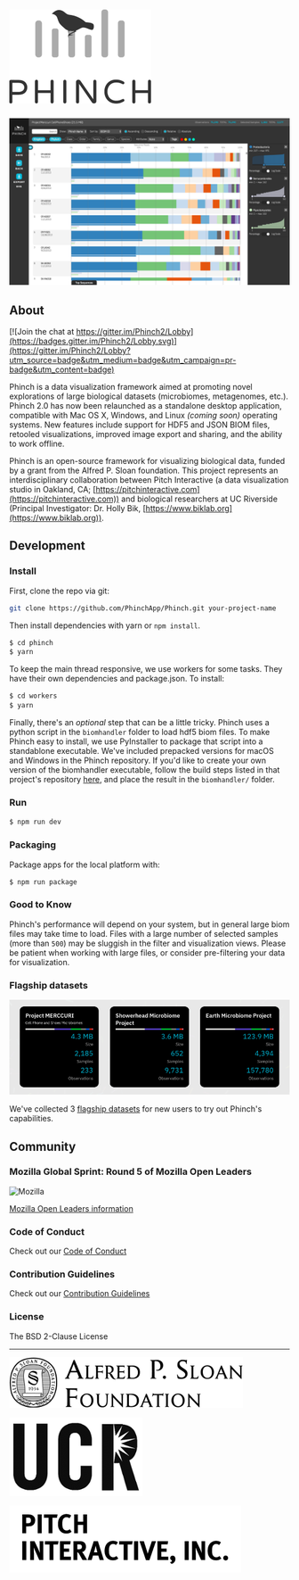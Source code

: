 # ![Phinch Logo](./app/images/phinch-dark.svg)
![Phinch Stacked Bar](./app/images/phinch-stackedbar.png)

## About

[![Join the chat at https://gitter.im/Phinch2/Lobby](https://badges.gitter.im/Phinch2/Lobby.svg)](https://gitter.im/Phinch2/Lobby?utm_source=badge&utm_medium=badge&utm_campaign=pr-badge&utm_content=badge)

Phinch is a data visualization framework aimed at promoting novel explorations of large biological datasets (microbiomes, metagenomes, etc.). Phinch 2.0 has now been relaunched as a standalone desktop application, compatible with Mac OS X, Windows, and Linux _(coming soon)_ operating systems. New features include support for HDF5 and JSON BIOM files, retooled visualizations, improved image export and sharing, and the ability to work offline.

Phinch is an open-source framework for visualizing biological data, funded by a grant from the Alfred P. Sloan foundation. This project represents an interdisciplinary collaboration between Pitch Interactive (a data visualization studio in Oakland, CA; [https://pitchinteractive.com](https://pitchinteractive.com)) and biological researchers at UC Riverside (Principal Investigator: Dr. Holly Bik, [https://www.biklab.org](https://www.biklab.org)).


## Development

### Install

First, clone the repo via git:

```bash
git clone https://github.com/PhinchApp/Phinch.git your-project-name
```

Then install dependencies with yarn or `npm install`.

```bash
$ cd phinch
$ yarn
```

To keep the main thread responsive, we use workers for some tasks. They have their own dependencies and package.json. To install:

```bash
$ cd workers
$ yarn
```

Finally, there's an *optional* step that can be a little tricky. Phinch uses a python script in the  `biomhandler` folder to load hdf5 biom files. To make Phinch easy to install, we use PyInstaller to package that script into a standablone executable. We've included prepacked versions for macOS and Windows in the Phinch repository. If you'd like to create your own version of the biomhandler executable, follow the build steps listed in that project's repository [here](https://github.com/PhinchApp/biomhandler), and place the result in the `biomhandler/` folder.

### Run
```bash
$ npm run dev
```

### Packaging

Package apps for the local platform with:

```bash
$ npm run package
```

### Good to Know

Phinch's performance will depend on your system, but in general large biom files may take time to load. Files with a large number of selected samples (more than `500`) may be sluggish in the filter and visualization views. Please be patient when working with large files, or consider pre-filtering your data for visualization.

### Flagship datasets

![datasets](https://raw.githubusercontent.com/PhinchApp/datasets/master/datasets.png)

We've collected 3 [flagship datasets](https://github.com/PhinchApp/datasets) for new users to try out Phinch's capabilities. 


## Community

### Mozilla Global Sprint: Round 5 of Mozilla Open Leaders

![Mozilla](/512px-Mozilla_logo.svg.png)

[Mozilla Open Leaders information](https://mozilla.github.io/leadership-training/round-5/projects/)

### Code of Conduct

Check out our [Code of Conduct](/CONDUCT.md)

### Contribution Guidelines

Check out our [Contribution Guidelines](/CONTRIBUTING.md)

### License
The BSD 2-Clause License

* * *

![Alfred P. Sloan](./app/images/aps-sm.png)

![University of California Riverside](./app/images/ucr-sm.png)

![Pitch Interactive](./app/images/pitch.png)
